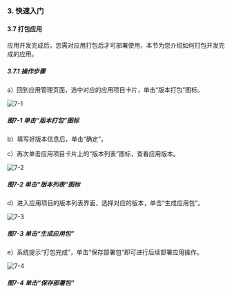 ### 3. 快速入门

#### 3.7 打包应用

应用开发完成后，您需对应用打包后才可部署使用，本节为您介绍如何打包开发完成的应用。

##### 3.7.1 操作步骤

a）回到应用管理页面，选中对应的应用项目卡片，单击“版本打包”图标。

![7-1](https://www.feisuanyz.com/fspage/ksrm/ksrm_6_1.png)

##### 图7-1 单击“版本打包”图标

b）填写好版本信息后，单击“确定”。

c）再次单击应用项目卡片上的“版本列表”图标，查看应用版本。

![7-2](https://www.feisuanyz.com/fspage/ksrm/ksrm_6_2.png)

##### 图7-2 单击“版本列表”图标

d）进入应用项目的版本列表界面，选择对应的版本，单击“生成应用包”。

![7-3](https://www.feisuanyz.com/fspage/ksrm/ksrm_6_3.png)

##### 图7-3 单击“生成应用包”

e）系统提示“打包完成”，单击“保存部署包”即可进行后续部署应用操作。

![7-4](https://www.feisuanyz.com/fspage/ksrm/ksrm_6_4.png)

##### 图7-4 单击“保存部署包”
